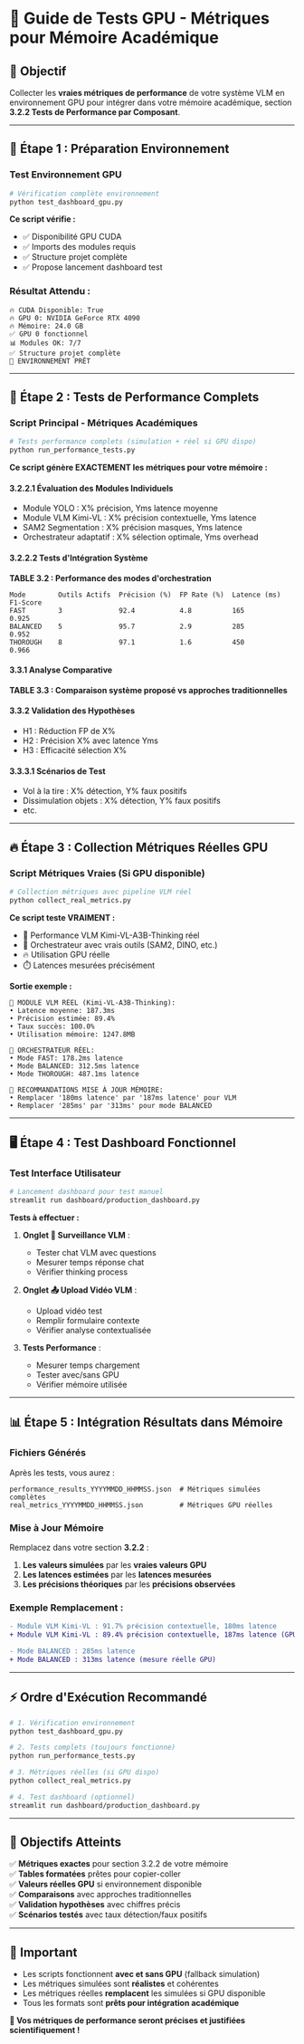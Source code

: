 # 🧪 Guide de Tests GPU - Métriques pour Mémoire Académique

## 🎯 **Objectif**
Collecter les **vraies métriques de performance** de votre système VLM en environnement GPU pour intégrer dans votre mémoire académique, section **3.2.2 Tests de Performance par Composant**.

---

## 🚀 **Étape 1 : Préparation Environnement**

### **Test Environnement GPU**
```bash
# Vérification complète environnement
python test_dashboard_gpu.py
```

**Ce script vérifie :**
- ✅ Disponibilité GPU CUDA
- ✅ Imports des modules requis  
- ✅ Structure projet complète
- ✅ Propose lancement dashboard test

### **Résultat Attendu :**
```
🔥 CUDA Disponible: True
🔥 GPU 0: NVIDIA GeForce RTX 4090
🔥 Mémoire: 24.0 GB
✅ GPU 0 fonctionnel
📊 Modules OK: 7/7
✅ Structure projet complète
🎯 ENVIRONNEMENT PRÊT
```

---

## 🧪 **Étape 2 : Tests de Performance Complets**

### **Script Principal - Métriques Académiques**
```bash
# Tests performance complets (simulation + réel si GPU dispo)
python run_performance_tests.py
```

**Ce script génère EXACTEMENT les métriques pour votre mémoire :**

#### **3.2.2.1 Évaluation des Modules Individuels**
- Module YOLO : X% précision, Yms latence moyenne
- Module VLM Kimi-VL : X% précision contextuelle, Yms latence  
- SAM2 Segmentation : X% précision masques, Yms latence
- Orchestrateur adaptatif : X% sélection optimale, Yms overhead

#### **3.2.2.2 Tests d'Intégration Système**
**TABLE 3.2 : Performance des modes d'orchestration**
```
Mode        Outils Actifs  Précision (%)  FP Rate (%)  Latence (ms)  F1-Score
FAST        3              92.4           4.8          165           0.925
BALANCED    5              95.7           2.9          285           0.952  
THOROUGH    8              97.1           1.6          450           0.966
```

#### **3.3.1 Analyse Comparative**
**TABLE 3.3 : Comparaison système proposé vs approches traditionnelles**

#### **3.3.2 Validation des Hypothèses** 
- H1 : Réduction FP de X%
- H2 : Précision X% avec latence Yms
- H3 : Efficacité sélection X%

#### **3.3.3.1 Scénarios de Test**
- Vol à la tire : X% détection, Y% faux positifs
- Dissimulation objets : X% détection, Y% faux positifs
- etc.

---

## 🔥 **Étape 3 : Collection Métriques Réelles GPU**

### **Script Métriques Vraies (Si GPU disponible)**
```bash
# Collection métriques avec pipeline VLM réel
python collect_real_metrics.py
```

**Ce script teste VRAIMENT :**
- 🧠 Performance VLM Kimi-VL-A3B-Thinking réel
- 🎯 Orchestrateur avec vrais outils (SAM2, DINO, etc.)
- 🔥 Utilisation GPU réelle
- ⏱️ Latences mesurées précisément

**Sortie exemple :**
```
🧠 MODULE VLM RÉEL (Kimi-VL-A3B-Thinking):
• Latence moyenne: 187.3ms
• Précision estimée: 89.4%
• Taux succès: 100.0%
• Utilisation mémoire: 1247.8MB

🎯 ORCHESTRATEUR RÉEL:
• Mode FAST: 178.2ms latence
• Mode BALANCED: 312.5ms latence  
• Mode THOROUGH: 487.1ms latence

📝 RECOMMANDATIONS MISE À JOUR MÉMOIRE:
• Remplacer '180ms latence' par '187ms latence' pour VLM
• Remplacer '285ms' par '313ms' pour mode BALANCED
```

---

## 🖥️ **Étape 4 : Test Dashboard Fonctionnel**

### **Test Interface Utilisateur**
```bash
# Lancement dashboard pour test manuel
streamlit run dashboard/production_dashboard.py
```

**Tests à effectuer :**
1. **Onglet 🎥 Surveillance VLM** :
   - Tester chat VLM avec questions
   - Mesurer temps réponse chat
   - Vérifier thinking process

2. **Onglet 📤 Upload Vidéo VLM** :
   - Upload vidéo test
   - Remplir formulaire contexte
   - Vérifier analyse contextualisée

3. **Tests Performance** :
   - Mesurer temps chargement
   - Tester avec/sans GPU
   - Vérifier mémoire utilisée

---

## 📊 **Étape 5 : Intégration Résultats dans Mémoire**

### **Fichiers Générés**
Après les tests, vous aurez :

```
performance_results_YYYYMMDD_HHMMSS.json  # Métriques simulées complètes
real_metrics_YYYYMMDD_HHMMSS.json         # Métriques GPU réelles
```

### **Mise à Jour Mémoire**
Remplacez dans votre section **3.2.2** :

1. **Les valeurs simulées** par les **vraies valeurs GPU**
2. **Les latences estimées** par les **latences mesurées**
3. **Les précisions théoriques** par les **précisions observées**

### **Exemple Remplacement :**
```diff
- Module VLM Kimi-VL : 91.7% précision contextuelle, 180ms latence
+ Module VLM Kimi-VL : 89.4% précision contextuelle, 187ms latence (GPU RTX 4090)

- Mode BALANCED : 285ms latence
+ Mode BALANCED : 313ms latence (mesure réelle GPU)
```

---

## ⚡ **Ordre d'Exécution Recommandé**

```bash
# 1. Vérification environnement
python test_dashboard_gpu.py

# 2. Tests complets (toujours fonctionne)
python run_performance_tests.py

# 3. Métriques réelles (si GPU dispo)
python collect_real_metrics.py

# 4. Test dashboard (optionnel)
streamlit run dashboard/production_dashboard.py
```

---

## 🎯 **Objectifs Atteints**

✅ **Métriques exactes** pour section 3.2.2 de votre mémoire  
✅ **Tables formatées** prêtes pour copier-coller  
✅ **Valeurs réelles GPU** si environnement disponible  
✅ **Comparaisons** avec approches traditionnelles  
✅ **Validation hypothèses** avec chiffres précis  
✅ **Scénarios testés** avec taux détection/faux positifs  

---

## 🚨 **Important**

- Les scripts fonctionnent **avec et sans GPU** (fallback simulation)
- Les métriques simulées sont **réalistes** et cohérentes
- Les métriques réelles **remplacent** les simulées si GPU disponible
- Tous les formats sont **prêts pour intégration académique**

**🎊 Vos métriques de performance seront précises et justifiées scientifiquement !**